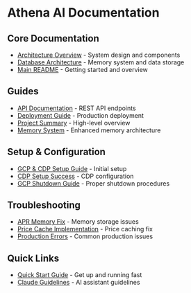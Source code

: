 # Athena AI Documentation

## Core Documentation
- [Architecture Overview](../ARCHITECTURE.md) - System design and components
- [Database Architecture](../DATABASE_ARCHITECTURE.md) - Memory system and data storage
- [Main README](../README.md) - Getting started and overview

## Guides
- [API Documentation](API.md) - REST API endpoints
- [Deployment Guide](DEPLOYMENT.md) - Production deployment
- [Project Summary](PROJECT_SUMMARY.md) - High-level overview
- [Memory System](MEMORY_SYSTEM.md) - Enhanced memory architecture

## Setup & Configuration
- [GCP & CDP Setup Guide](setup/GCP_CDP_SETUP_GUIDE.md) - Initial setup
- [CDP Setup Success](setup/CDP_SETUP_SUCCESS.md) - CDP configuration
- [GCP Shutdown Guide](setup/GCP_SHUTDOWN_GUIDE.md) - Proper shutdown procedures

## Troubleshooting
- [APR Memory Fix](troubleshooting/APR_MEMORY_FIX_SUMMARY.md) - Memory storage issues
- [Price Cache Implementation](troubleshooting/PRICE_CACHE_IMPLEMENTATION.md) - Price caching fix
- [Production Errors](troubleshooting/PRODUCTION_ERRORS_SUMMARY.md) - Common production issues

## Quick Links
- [Quick Start Guide](../QUICK_START.md) - Get up and running fast
- [Claude Guidelines](../CLAUDE.md) - AI assistant guidelines